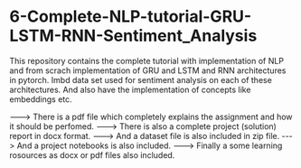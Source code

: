 # 6-Complete-NLP-tutorial-GRU-LSTM-RNN-Sentiment_Analysis
This repository contains the complete tutorial with implementation of NLP and from scrach implementation of GRU and LSTM and RNN architectures in pytorch.
Imbd data set used for sentiment analysis on each of these architectures. And also have the implementation of concepts like embeddings etc.


---> There is a pdf file which completely explains the assignment and how it should be perfomed.
---> There is also a complete project (solution) report in docx format.
---> And a dataset file is also included in zip file.
---> And a project notebooks is also included.
---> Finally a some learning rosources as docx or pdf files also included.
